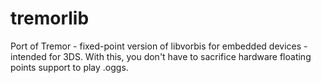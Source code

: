 # tremorlib
Port of Tremor - fixed-point version of libvorbis for embedded devices - intended for 3DS.
With this, you don't have to sacrifice hardware floating points support to play .oggs.
